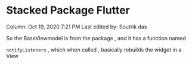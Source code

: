 # Stacked Package Flutter

Column: Oct 19, 2020 7:21 PM
Last edited by: Soutrik das

So the BaseViewmodel is from the package , and it has a function named 

`notifyListeners` , which when called , basically rebuilds the widget in a View